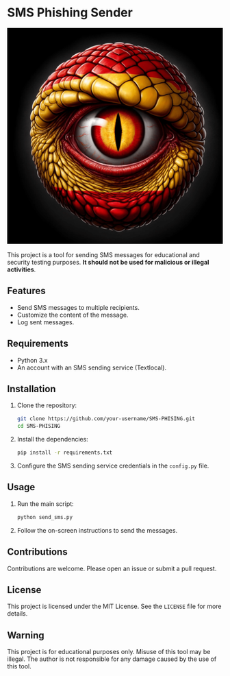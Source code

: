 # SMS Phishing Sender

![SMS Phishing Sender](./img/smsimg.png)

This project is a tool for sending SMS messages for educational and security testing purposes. **It should not be used for malicious or illegal activities**.

## Features

- Send SMS messages to multiple recipients.
- Customize the content of the message.
- Log sent messages.

## Requirements

- Python 3.x
- An account with an SMS sending service (Textlocal).

## Installation

1. Clone the repository:
    ```bash
    git clone https://github.com/your-username/SMS-PHISING.git
    cd SMS-PHISING
    ```

2. Install the dependencies:
    ```bash
    pip install -r requirements.txt
    ```

3. Configure the SMS sending service credentials in the `config.py` file.

## Usage

1. Run the main script:
    ```bash
    python send_sms.py
    ```

2. Follow the on-screen instructions to send the messages.

## Contributions

Contributions are welcome. Please open an issue or submit a pull request.

## License

This project is licensed under the MIT License. See the `LICENSE` file for more details.

## Warning

This project is for educational purposes only. Misuse of this tool may be illegal. The author is not responsible for any damage caused by the use of this tool.
